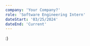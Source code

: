 ```yaml
---
company: 'Your Company?'
role: 'Software Engineering Intern'
dateStart: '03/25/2024'
dateEnd: 'Current'
---
```


:)
